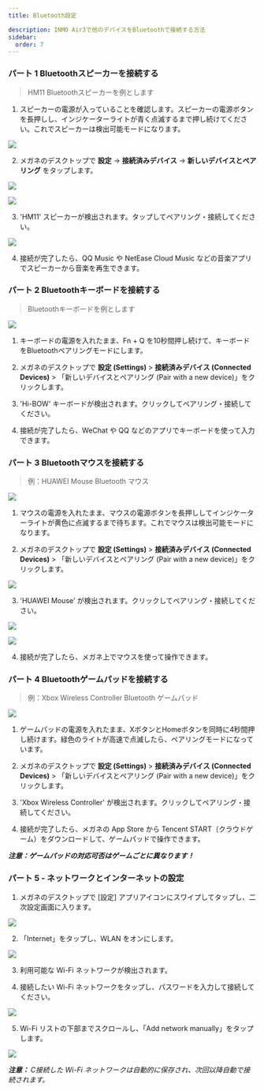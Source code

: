 ```yaml
---
title: Bluetooth設定

description: INMO Air3で他のデバイスをBluetoothで接続する方法
sidebar:
  order: 7
---
```


### パート 1 Bluetoothスピーカーを接続する

> HM11 Bluetoothスピーカーを例とします

1. スピーカーの電源が入っていることを確認します。スピーカーの電源ボタンを長押しし、インジケーターライトが青く点滅するまで押し続けてください。これでスピーカーは検出可能モードになります。  

![](public/images/air3/JA/bluetooth-1.png)

2. メガネのデスクトップで **設定** → **接続済みデバイス** → **新しいデバイスとペアリング** をタップします。  

![](public/images/air3/JA/bluetooth-2.png)

![](public/images/air3/JA/bluetooth-3.png)

3. 'HM11' スピーカーが検出されます。タップしてペアリング・接続してください。 

![](public/images/air3/bluetooth-4.PNG)

4. 接続が完了したら、QQ Music や NetEase Cloud Music などの音楽アプリでスピーカーから音楽を再生できます。  





### パート 2 Bluetoothキーボードを接続する

> Bluetoothキーボードを例とします

![](public/images/air3/bluetooth-5.PNG)

1. キーボードの電源を入れたまま、Fn + Q を10秒間押し続けて、キーボードをBluetoothペアリングモードにします。  
  
2. メガネのデスクトップで **設定 (Settings)** > **接続済みデバイス (Connected Devices)** > 「新しいデバイスとペアリング (Pair with a new device)」をクリックします。  
  
3. 'Hi-BOW' キーボードが検出されます。クリックしてペアリング・接続してください。  
  
4. 接続が完了したら、WeChat や QQ などのアプリでキーボードを使って入力できます。



### パート 3 Bluetoothマウスを接続する  

> 例：HUAWEI Mouse Bluetooth マウス

![](public/images/air3/bluetooth-6.PNG)

1. マウスの電源を入れたまま、マウスの電源ボタンを長押ししてインジケーターライトが黄色に点滅するまで待ちます。これでマウスは検出可能モードになります。  

2. メガネのデスクトップで **設定 (Settings)** > **接続済みデバイス (Connected Devices)** > 「新しいデバイスとペアリング (Pair with a new device)」をクリックします。  

![](public/images/air3/JA/bluetooth-7.png)

3. 'HUAWEI Mouse' が検出されます。クリックしてペアリング・接続してください。 

![](public/images/air3/JA/bluetooth-8.png)

![](public/images/air3/bluetooth-9.png)

4. 接続が完了したら、メガネ上でマウスを使って操作できます。





### パート 4 Bluetoothゲームパッドを接続する 

> 例：Xbox Wireless Controller Bluetooth ゲームパッド 

![](public/images/air3/bluetooth-10.png)

1. ゲームパッドの電源を入れたまま、XボタンとHomeボタンを同時に4秒間押し続けます。緑色のライトが高速で点滅したら、ペアリングモードになっています。  
  
  
2. メガネのデスクトップで **設定 (Settings)** > **接続済みデバイス (Connected Devices)** > 「新しいデバイスとペアリング (Pair with a new device)」をクリックします。  
  
  
  
3. 'Xbox Wireless Controller' が検出されます。クリックしてペアリング・接続してください。  
  
  
4. 接続が完了したら、メガネの App Store から Tencent START（クラウドゲーム）をダウンロードして、ゲームパッドで操作できます。  
  
  
***注意：ゲームパッドの対応可否はゲームごとに異なります！***  





### パート 5 - ネットワークとインターネットの設定&#xA;

1. メガネのデスクトップで \[設定] アプリアイコンにスワイプしてタップし、二次設定画面に入ります。  

![](public/images/air3/JA/bluetooth-11.png)

2. 「Internet」をタップし、WLAN をオンにします。  

![](public/images/air3/JA/bluetooth-12.png)

3. 利用可能な Wi-Fi ネットワークが検出されます。  

4. 接続したい Wi-Fi ネットワークをタップし、パスワードを入力して接続してください。  

![](public/images/air3/JA/bluetooth-13.png)

5. Wi-Fi リストの下部までスクロールし、「Add network manually」をタップします。

![](public/images/air3/JA/bluetooth-14.png)

***注意：&#x20;**&#x43;接続した Wi-Fi ネットワークは自動的に保存され、次回以降自動で接続されます。*








